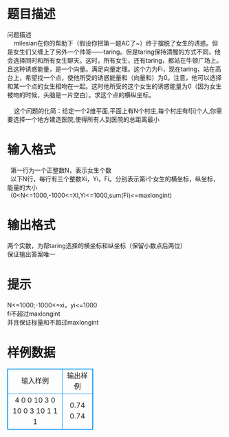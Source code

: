 # 

 
 # 题目描述 
问题描述<BR>&nbsp;&nbsp;&nbsp;&nbsp;milesian在你的帮助下（假设你把第一题AC了~）终于摆脱了女生的诱惑。但是女生们又缠上了另外一个帅哥——taring。但是taring保持清醒的方式不同，他会选择同时和所有女生聊天。这时，所有女生，还有taring，都站在牛顿广场上。且这种诱惑能量，是一个向量。满足向量定理。这个力为Fi，现在taring，站在高台上，希望找一个点，使他所受的诱惑能量和（向量和）为0。注意，他可以选择和某一个点的女生相吻在一起。这时他所受的这个女生的诱惑能量为0（因为女生被吻的时候，头脑是一片空白）。求这个点的横纵坐标。<BR><BR>&nbsp;&nbsp;&nbsp;&nbsp;这个问题的化简：给定一个2维平面,平面上有N个村庄,每个村庄有f[i]个人,你需要选择一个地方建造医院,使得所有人到医院的总距离最小 

 
 # 输入格式 
&nbsp;&nbsp;第一行为一个正整数N，表示女生个数<BR>&nbsp;&nbsp;以下N行，每行有三个整数Xi，Yi，Fi。分别表示第i个女生的横坐标，纵坐标，能量的大小<BR>&nbsp;&nbsp;(0&lt;N&lt;=1000,-1000&lt;=XI,YI&lt;=1000,sum(Fi)&lt;=maxlongint) 

 
 # 输出格式 
两个实数，为帮taring选择的横坐标和纵坐标（保留小数点后两位）<BR>保证输出答案唯一 

 
 # 提示 
N&lt;=1000;-1000&lt;=xi，yi&lt;=1000<BR>fi不超过maxlongint<BR>并且保证标量和不超过maxlongint 
# 样例数据
<style>
        table,table tr th, table tr td { border:1px solid #0094ff; }
        table { width: 200px; min-height: 25px; line-height: 25px; text-align: center; border-collapse: collapse;}   
    </style>
<table>
	<tr>
		<td>输入样例</td>
		<td>输出样例</td>
	</tr>
<tr><td>4
0 0 10
3 0 10
0 3 10
1 1 1</td><td>0.74 0.74</td></tr></table>
